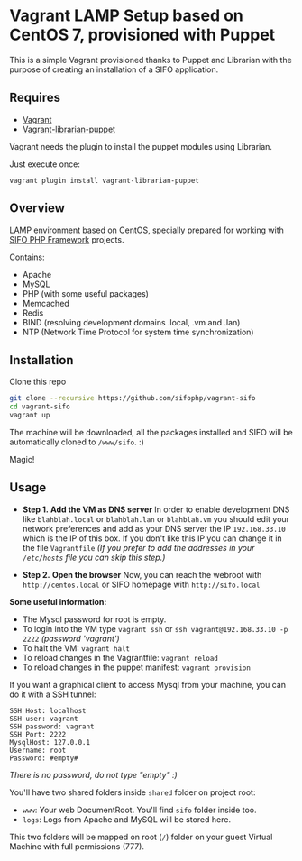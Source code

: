 # Vagrant LAMP Setup based on CentOS 7, provisioned with Puppet
This is a simple Vagrant provisioned thanks to Puppet and Librarian with the purpose of creating an installation of a SIFO application.

## Requires

  - [Vagrant](http://www.vagrantup.com)
  - [Vagrant-librarian-puppet](https://github.com/mhahn/vagrant-librarian-puppet)

Vagrant needs the plugin to install the puppet modules using Librarian.

Just execute once:

	vagrant plugin install vagrant-librarian-puppet

## Overview

LAMP environment based on CentOS, specially prepared for working with [SIFO PHP Framework](https://github.com/sifophp/SIFO) projects.

Contains:

* Apache
* MySQL
* PHP (with some useful packages)
* Memcached
* Redis
* BIND (resolving development domains .local, .vm and .lan)
* NTP (Network Time Protocol for system time synchronization)

## Installation

Clone this repo

```bash
git clone --recursive https://github.com/sifophp/vagrant-sifo
cd vagrant-sifo
vagrant up
```

The machine will be downloaded, all the packages installed and SIFO will be automatically cloned to `/www/sifo`. :)

Magic!

## Usage

* **Step 1.** **Add the VM as DNS server** In order to enable development DNS like `blahblah.local` or `blahblah.lan` or `blahblah.vm` you should edit your network
preferences and add as your DNS server the IP `192.168.33.10` which is the IP of this box. 
If you don't like this IP you can change it in the file `Vagrantfile`
*(If you prefer to add the addresses in your `/etc/hosts` file you can skip this step.)*

* **Step 2.** **Open the browser**
Now, you can reach the webroot with `http://centos.local` or SIFO homepage with `http://sifo.local`

**Some useful information:**

* The Mysql password for root is empty.
* To login into the VM type `vagrant ssh` or `ssh vagrant@192.168.33.10 -p 2222` *(password 'vagrant')*
* To halt the VM: `vagrant halt`
* To reload changes in the Vagrantfile: `vagrant reload`
* To reload changes in the puppet manifest: `vagrant provision`

If you want a graphical client to access Mysql from your machine, you can do it with a SSH tunnel:

```
SSH Host: localhost
SSH user: vagrant
SSH password: vagrant
SSH Port: 2222
MysqlHost: 127.0.0.1
Username: root
Password: #empty#
```
*There is no password, do not type "empty" :)*

You'll have two shared folders inside `shared` folder on project root:

* `www`: Your web DocumentRoot. You'll find `sifo` folder inside too.
* `logs`: Logs from Apache and MySQL will be stored here.

This two folders will be mapped on root (`/`) folder on your guest Virtual Machine with full permissions (777).
